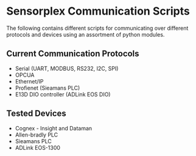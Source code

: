 # Sensorplex Communication Scripts

The following contains different scripts for communicating over different protocols and devices using an assortment of 
python modules.

## Current Communication Protocols 
- Serial (UART, MODBUS, RS232, I2C, SPI)
- OPCUA
- Ethernet/IP
- Profienet (Sieamans PLC)
- E13D DIO controller (ADLink EOS DIO)

## Tested Devices
+ Cognex - Insight and Dataman
+ Allen-bradly PLC
+ Sieamans PLC
+ ADLink EOS-1300


